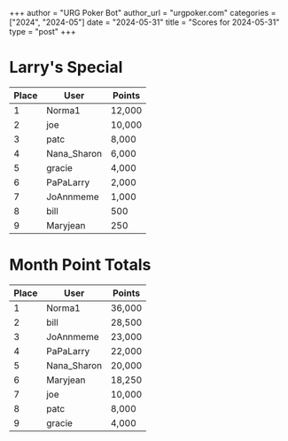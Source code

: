 +++
author = "URG Poker Bot"
author_url = "urgpoker.com"
categories = ["2024", "2024-05"]
date = "2024-05-31"
title = "Scores for 2024-05-31"
type = "post"
+++
# Larry's Special

| Place | User | Points |
|-------|------|--------|
| 1 | Norma1 | 12,000 |
| 2 | joe | 10,000 |
| 3 | patc | 8,000 |
| 4 | Nana_Sharon | 6,000 |
| 5 | gracie | 4,000 |
| 6 | PaPaLarry | 2,000 |
| 7 | JoAnnmeme | 1,000 |
| 8 | bill | 500 |
| 9 | Maryjean | 250 |

# Month Point Totals

| Place | User | Points |
|-------|------|--------|
| 1 | Norma1 | 36,000 |
| 2 | bill | 28,500 |
| 3 | JoAnnmeme | 23,000 |
| 4 | PaPaLarry | 22,000 |
| 5 | Nana_Sharon | 20,000 |
| 6 | Maryjean | 18,250 |
| 7 | joe | 10,000 |
| 8 | patc | 8,000 |
| 9 | gracie | 4,000 |
